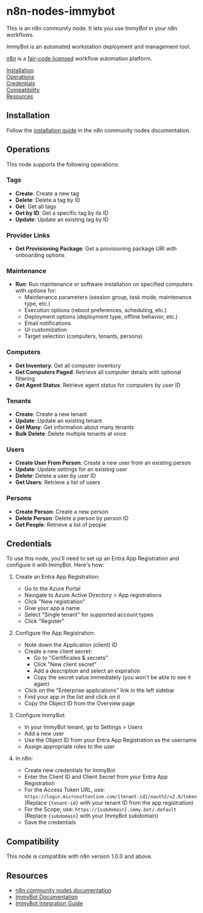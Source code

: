 # n8n-nodes-immybot

This is an n8n community node. It lets you use ImmyBot in your n8n workflows.

ImmyBot is an automated workstation deployment and management tool.

[n8n](https://n8n.io/) is a [fair-code licensed](https://docs.n8n.io/reference/license/) workflow automation platform.

[Installation](#installation)  
[Operations](#operations)  
[Credentials](#credentials)  
[Compatibility](#compatibility)  
[Resources](#resources)  

## Installation

Follow the [installation guide](https://docs.n8n.io/integrations/community-nodes/installation/) in the n8n community nodes documentation.

## Operations

This node supports the following operations:

### Tags
- **Create**: Create a new tag
- **Delete**: Delete a tag by ID
- **Get**: Get all tags
- **Get by ID**: Get a specific tag by its ID
- **Update**: Update an existing tag by ID

### Provider Links
- **Get Provisioning Package**: Get a provisioning package URI with onboarding options

### Maintenance
- **Run**: Run maintenance or software installation on specified computers with options for:
  - Maintenance parameters (session group, task mode, maintenance type, etc.)
  - Execution options (reboot preferences, scheduling, etc.)
  - Deployment options (deployment type, offline behavior, etc.)
  - Email notifications
  - UI customization
  - Target selection (computers, tenants, persons)

### Computers
- **Get Inventory**: Get all computer inventory
- **Get Computers Paged**: Retrieve all computer details with optional filtering
- **Get Agent Status**: Retrieve agent status for computers by user ID

### Tenants
- **Create**: Create a new tenant
- **Update**: Update an existing tenant
- **Get Many**: Get information about many tenants
- **Bulk Delete**: Delete multiple tenants at once

### Users
- **Create User From Person**: Create a new user from an existing person
- **Update**: Update settings for an existing user
- **Delete**: Delete a user by user ID
- **Get Users**: Retrieve a list of users

### Persons
- **Create Person**: Create a new person
- **Delete Person**: Delete a person by person ID
- **Get People**: Retrieve a list of people

## Credentials

To use this node, you'll need to set up an Entra App Registration and configure it with ImmyBot. Here's how:

1. Create an Entra App Registration:
   - Go to the Azure Portal
   - Navigate to Azure Active Directory > App registrations
   - Click "New registration"
   - Give your app a name
   - Select "Single tenant" for supported account types
   - Click "Register"

2. Configure the App Registration:
   - Note down the Application (client) ID
   - Create a new client secret:
     - Go to "Certificates & secrets"
     - Click "New client secret"
     - Add a description and select an expiration
     - Copy the secret value immediately (you won't be able to see it again)
   - Click on the "Enterprise applications" link in the left sidebar
   - Find your app in the list and click on it
   - Copy the Object ID from the Overview page

3. Configure ImmyBot:
   - In your ImmyBot tenant, go to Settings > Users
   - Add a new user
   - Use the Object ID from your Entra App Registration as the username
   - Assign appropriate roles to the user

4. In n8n:
   - Create new credentials for ImmyBot
   - Enter the Client ID and Client Secret from your Entra App Registration
   - For the Access Token URL, use: `https://login.microsoftonline.com/{tenant-id}/oauth2/v2.0/token`
     (Replace `{tenant-id}` with your tenant ID from the app registration)
   - For the Scope, use: `https://{subdomain}.immy.bot/.default`
     (Replace `{subdomain}` with your ImmyBot subdomain)
   - Save the credentials

## Compatibility

This node is compatible with n8n version 1.0.0 and above.

## Resources

* [n8n community nodes documentation](https://docs.n8n.io/integrations/community-nodes/)
* [ImmyBot Documentation](https://docs.immy.bot/)
* [ImmyBot Integration Guide](https://docs.immy.bot/build-your-own-integration.html)



